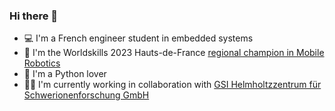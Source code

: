 ### Hi there 👋

- 💻 I'm a French engineer student in embedded systems
- 🤖 I'm the Worldskills 2023 Hauts-de-France [regional champion in Mobile Robotics](https://www.polytech-reseau.org/le-reseau-polytech-represente-aux-worldskills-2023-a-lyon/)
- 🐍 I'm a Python lover
- 🧑‍🔬 I'm currently working in collaboration with [GSI Helmholtzzentrum für Schwerionenforschung GmbH](https://www.gsi.de/en/start/news)

<!--
**Kake24/Kake24** is a ✨ _special_ ✨ repository because its `README.md` (this file) appears on your GitHub profile.

Here are some ideas to get you started:

- 🔭 I’m currently working on ...
- 🌱 I’m currently learning ...
- 👯 I’m looking to collaborate on ...
- 🤔 I’m looking for help with ...
- 💬 Ask me about ...
- 📫 How to reach me: ...
- 😄 Pronouns: ...
- ⚡ Fun fact: ...
-->
